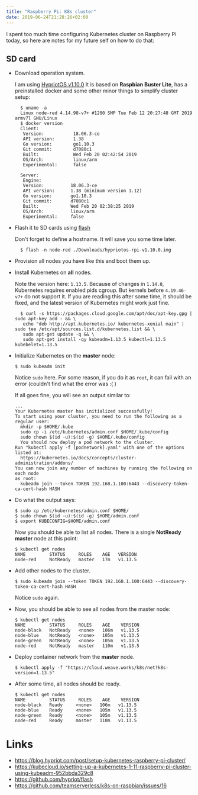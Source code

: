 ```yaml
---
title: "Raspberry Pi: K8s cluster"
date: 2019-06-24T21:28:26+02:00
---
```


I spent too much time configuring Kubernetes cluster on Raspberry Pi today, so here are notes for my future
self on how to do that:
 
## SD card

* Download operation system. 

	I am using [HypriotOS v1.10.0](https://github.com/hypriot/image-builder-rpi/releases/download/v1.10.0/hypriotos-rpi-v1.10.0.img.zip)
    It is based on __Raspbian Buster Lite__, has a preinstalled docker and some other minor things
    to simplify cluster setup:

        $ uname -a 
        Linux node-red 4.14.98-v7+ #1200 SMP Tue Feb 12 20:27:48 GMT 2019 armv7l GNU/Linux
		$ docker version
        Client:
         Version:           18.06.3-ce
         API version:       1.38
         Go version:        go1.10.3
         Git commit:        d7080c1
         Built:             Wed Feb 20 02:42:54 2019
         OS/Arch:           linux/arm
         Experimental:      false

        Server:
         Engine:
         Version:          18.06.3-ce
         API version:      1.38 (minimum version 1.12)
         Go version:       go1.10.3
         Git commit:       d7080c1
         Built:            Wed Feb 20 02:38:25 2019
         OS/Arch:          linux/arm
         Experimental:     false

* Flash it to SD cards using [flash](https://github.com/hypriot/flash/releases) 

	Don't forget to define a hostname. It will save you some time later.

        $ flash -n node-red ./Downloads/hypriotos-rpi-v1.10.0.img
* Provision all nodes you have like this and boot them up.
* Install Kubernetes on __all__ nodes.

    Note the version here: `1.13.5`. Because of changes in `1.14.0`, Kubernetes requires enabled pids
    cgroup. But kernels before `4.19.46-v7+` do not support it. If you are reading this after some 
    time, it should be fixed, and the latest version of Kubernetes might work just fine.

        $ curl -s https://packages.cloud.google.com/apt/doc/apt-key.gpg | sudo apt-key add - && \
         echo "deb http://apt.kubernetes.io/ kubernetes-xenial main" | sudo tee /etc/apt/sources.list.d/kubernetes.list && \
         sudo apt-get update -q && \
         sudo apt-get install -qy kubeadm=1.13.5 kubectl=1.13.5 kubebelet=1.13.5
* Initialize Kubernetes on the __master__ node:
    ```
    $ sudo kubeadm init
    ```
    Notice `sudo` here. For some reason, if you do it as `root`, it can fail with an error (couldn't
    find what the error was :( )

    If all goes fine, you will see an output similar to: 
	```
    ...
    Your Kubernetes master has initialized successfully!
    To start using your cluster, you need to run the following as a regular user:
      mkdir -p $HOME/.kube
      sudo cp -i /etc/kubernetes/admin.conf $HOME/.kube/config
      sudo chown $(id -u):$(id -g) $HOME/.kube/config
      You should now deploy a pod network to the cluster.
    Run "kubectl apply -f [podnetwork].yaml" with one of the options listed at:
      https://kubernetes.io/docs/concepts/cluster-administration/addons/
    You can now join any number of machines by running the following on each node
    as root:
      kubeadm join --token TOKEN 192.168.1.100:6443 --discovery-token-ca-cert-hash HASH
	```

* Do what the output says: 
	```
    $ sudo cp /etc/kubernetes/admin.conf $HOME/
    $ sudo chown $(id -u):$(id -g) $HOME/admin.conf
    $ export KUBECONFIG=$HOME/admin.conf
	```
    Now you should be able to list all nodes. There is a single __NotReady__ __master__ 
    node at this point:
	```
    $ kubectl get nodes
    NAME         STATUS     ROLES    AGE   VERSION
    node-red     NotReady   master   17m   v1.13.5
	```

* Add other nodes to the cluster.
    ```
	$ sudo kubeadm join --token TOKEN 192.168.1.100:6443 --discovery-token-ca-cert-hash HASH
    ```
    Notice `sudo` again.

* Now, you should be able to see all nodes from the master node:
    ```
    $ kubectl get nodes
    NAME         STATUS     ROLES    AGE    VERSION
    node-black   NotReady   <none>   106m   v1.13.5
    node-blue    NotReady   <none>   105m   v1.13.5
    node-green   NotReady   <none>   105m   v1.13.5
    node-red     NotReady   master   110m   v1.13.5
    ```

* Deploy container network from the __master__ node. 
    ```
    $ kubectl apply -f "https://cloud.weave.works/k8s/net?k8s-version=1.13.5"
    ```
* After some time, all nodes should be ready.
    ```
    $ kubectl get nodes
    NAME         STATUS     ROLES    AGE    VERSION
    node-black   Ready     <none>   106m   v1.13.5
    node-blue    Ready     <none>   105m   v1.13.5
    node-green   Ready     <none>   105m   v1.13.5
    node-red     Ready     master   110m   v1.13.5
    ```

# Links

* https://blog.hypriot.com/post/setup-kubernetes-raspberry-pi-cluster/ 
* https://kubecloud.io/setting-up-a-kubernetes-1-11-raspberry-pi-cluster-using-kubeadm-952bbda329c8
* https://github.com/hypriot/flash
* https://github.com/teamserverless/k8s-on-raspbian/issues/16
